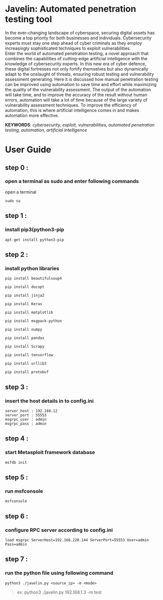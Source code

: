 # Javelin: Automated penetration testing tool

In the ever-changing landscape of cyberspace, securing digital assets has become a 
top priority for both businesses and individuals. Cybersecurity experts must stay one 
step ahead of cyber criminals as they employ increasingly sophisticated techniques to 
exploit vulnerabilities.     
Enter the world of automated penetration testing, a novel approach that combines the 
capabilities of cutting-edge artificial intelligence with the knowledge of cybersecurity 
experts. In this new era of cyber defence, these digital fortresses not only fortify 
themselves but also dynamically adapt to the onslaught of threats, ensuring robust 
testing and vulnerability assessment generating. Here it is discussed how manual 
penetration testing can be improved using automation to save time and effort while 
maximizing the quality of the vulnerability assessment. The output of the automation 
will take time, and to improve the accuracy of the result without human errors, 
automation will take a lot of time because of the large variety of vulnerability 
assessment techniques. To improve the efficiency of automation, this is where artificial 
intelligence comes in and makes automation more effective.    
     
**KEYWORDS**: _cybersecurity, exploit, vulnerabilities, automated penetration testing, 
automation, artificial intelligence_

# User Guide
## step 0 : 
### open a terminal as sudo and enter following commands
open a terminal
```
sudo su
```
## step 1 : 
### install pip3(python3-pip
```apt-get install python3-pip```
## step 2 : 
### install python libraries
```
pip install beautifulsoup4
```
```
pip install docopt
```
```
pip install jinja2
```
```
pip install Keras
```
```
pip install matplotlib
```
```
pip install msgpack-python
```
```
pip install numpy
```
```
pip install pandas
```
```
pip install Scrapy
```
```
pip install tensorflow
```
```
pip install urllib3
```
```
pip install protobuf
```
## step 3 : 
### insert the host details in to config.ini
```
server_host : 192.168.12
server_port : 55553
msgrpc_user : admin
msgrpc_pass : admin
```
## step 4 : 
### start Metasploit framework database
```
msfdb init
```
## step 5 : 
### run msfconsole
```
msfconsole
```
## step 6 : 
### configure RPC server according to config.ini
```
load msgrpc ServerHost=192.168.220.144 ServerPort=55553 User=admin Pass=admin
```
## step 7 : 
### run the python file using following command
```
python3 ./javelin.py <source_ip> -m <mode>
```
>	ex: python3 ./javelin.py 192.168.1.3 -m test

